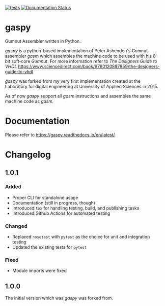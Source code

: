 [![tests](https://github.com/bwiessneth/gaspy/workflows/tests/badge.svg)](https://github.com/bwiessneth/gaspy/actions?query=workflow%3Atests)
[![Documentation Status](https://readthedocs.org/projects/gumnut-assembler/badge/?version=latest)](https://gumnut-assembler.readthedocs.io/en/latest/?badge=latest)



# gaspy

Gumnut Assembler written in Python.


*gaspy* is a python-based implementation of Peter Ashenden's Gumnut assembler *gasm* which assembles the machine code to be used with his 8-bit soft-core *Gumnut*.
For more information refer to *The Designers Guide to VHDL* https://www.sciencedirect.com/book/9780120887859/the-designers-guide-to-vhdl

*gaspy* was forked from my very first implementation created at the Laboratory for digital engineering at University of Applied Sciences in 2015.

As of now *gaspy* support all *gasm* instructions and assembles the same machine code as *gasm*.



# Documentation

Please refer to https://gaspy.readthedocs.io/en/latest/



# Changelog

## 1.0.1

### Added

- Proper CLI for standalone usage
- Documentation (still in progress, though)
- Introduced ``tox`` for handling testing, build, and publishing tasks
- Introduced Github Actions for automated testing

### Changed

- Replaced ``nosetest`` with ``pytest`` as the choice for unit and integration testing
- Updated the existing tests for ``pytest``

### Fixed

- Module imports were fixed



## 1.0.0

The initial version which was *gaspy* was forked from.
